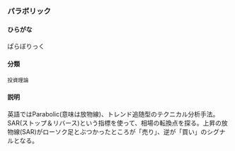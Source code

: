 <div style="display:none;">

## [あ行](securities-terms?id=あ行)
## [か行](securities-terms?id=か行)
## [さ行](securities-terms?id=さ行)
## [た行](securities-terms?id=た行)
## [な行](securities-terms?id=な行)
## [は行](securities-terms?id=は行)

</div>

### パラボリック

#### ひらがな

ぱらぼりっく

#### 分類

`投資理論`

#### 説明

英語ではParabolic(意味は放物線)、トレンド追随型のテクニカル分析手法。SAR(ストップ＆リバース)という指標を使って、相場の転換点を探る。上昇の放物線(SAR)がローソク足とぶつかったところが「売り」、逆が「買い」のシグナルとなる。

<div style="display:none;">

## [ま行](securities-terms?id=ま行)
## [や行](securities-terms?id=や行)
## [ら行](securities-terms?id=ら行)
## [わ行](securities-terms?id=わ行)
## [英数字・記号](securities-terms?id=英数字・記号)

</div>

